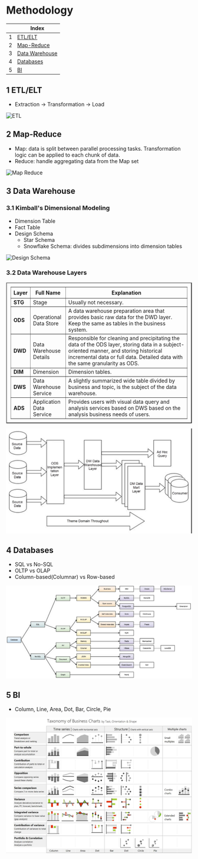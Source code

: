 # Methodology

| |Index|
|---|---|
|1|[ETL/ELT](#etl)|
|2|[Map-Reduce](#mr)|
|3|[Data Warehouse](#dw)|
|4|[Databases](#db)|
|5|[BI](#bi)|

## <a id='etl'></a>1 ETL/ELT
- Extraction -> Transformation -> Load

![ETL](https://github.com/barneywill/bigdata_demo/blob/main/imgs/etl.jpeg)

## <a id='mr'></a>2 Map-Reduce
- Map: data is split between parallel processing tasks. Transformation logic can be applied to each chunk of data.
- Reduce: handle aggregating data from the Map set

![Map Reduce](https://github.com/barneywill/bigdata_demo/blob/main/imgs/mr.jpeg)

## <a id='dw'></a>3 Data Warehouse

### 3.1 Kimball's Dimensional Modeling
- Dimension Table
- Fact Table
- Design Schema
  - Star Schema
  - Snowflake Schema: divides subdimensions into dimension tables

![Design Schema](https://github.com/barneywill/bigdata_demo/blob/main/imgs/design_schema.jpeg)

### 3.2 Data Warehouse Layers

<table border="2" style="width:100%; padding: 10px;">
    <tr style="height:30px;"><th style="width:5%;text-align: center;">Layer</th><th style="width:20%;text-align: center;">Full Name</th><th style="text-align: center;">Explanation</th></tr>
    <tr><td style="font-weight:bold;">STG</td><td>Stage</td><td>Usually not necessary.</td></tr>
    <tr><td style="font-weight:bold;">ODS</td><td>Operational Data Store</td><td>A data warehouse preparation area that provides basic raw data for the DWD layer. Keep the same as tables in the business system.</td></tr>
    <tr><td style="font-weight:bold;">DWD</td><td>Data Warehouse Details</td><td>Responsible for cleaning and precipitating the data of the ODS layer, storing data in a subject-oriented manner, and storing historical incremental data or full data. Detailed data with the same granularity as ODS.</td></tr>
    <tr><td style="font-weight:bold;">DIM</td><td>Dimension</td><td>Dimension tables.</td></tr>
    <tr><td style="font-weight:bold;">DWS</td><td>Data Warehouse Service</td><td>A slightly summarized wide table divided by business and topic, is the subject of the data warehouse.</td></tr>
    <tr><td style="font-weight:bold;">ADS</td><td>Application Data Service</td><td>Provides users with visual data query and analysis services based on DWS based on the analysis business needs of users. </td></tr>
</table>

![data warehouse](https://github.com/barneywill/bigdata_demo/blob/main/imgs/data_warehouse.jpeg)

## <a id='db'></a>4 Databases
- SQL vs No-SQL
- OLTP vs OLAP
- Column-based(Columnar) vs Row-based

![databases](https://github.com/barneywill/bigdata_demo/blob/main/imgs/databases.jpeg)

## <a id='bi'></a>5 BI
- Column, Line, Area, Dot, Bar, Circle, Pie

![BI](https://github.com/barneywill/bigdata_demo/blob/main/imgs/bi_charts.jpeg)
